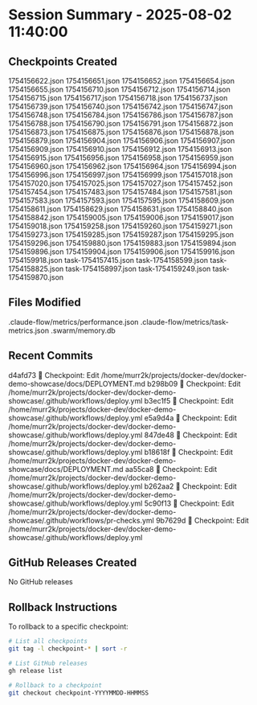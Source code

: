 # Session Summary - 2025-08-02 11:40:00

## Checkpoints Created
1754156622.json
1754156651.json
1754156652.json
1754156654.json
1754156655.json
1754156710.json
1754156712.json
1754156714.json
1754156715.json
1754156717.json
1754156718.json
1754156737.json
1754156739.json
1754156740.json
1754156742.json
1754156747.json
1754156748.json
1754156784.json
1754156786.json
1754156787.json
1754156788.json
1754156790.json
1754156791.json
1754156872.json
1754156873.json
1754156875.json
1754156876.json
1754156878.json
1754156879.json
1754156904.json
1754156906.json
1754156907.json
1754156909.json
1754156910.json
1754156912.json
1754156913.json
1754156915.json
1754156956.json
1754156958.json
1754156959.json
1754156960.json
1754156962.json
1754156964.json
1754156994.json
1754156996.json
1754156997.json
1754156999.json
1754157018.json
1754157020.json
1754157025.json
1754157027.json
1754157452.json
1754157454.json
1754157483.json
1754157484.json
1754157581.json
1754157583.json
1754157593.json
1754157595.json
1754158609.json
1754158611.json
1754158629.json
1754158631.json
1754158840.json
1754158842.json
1754159005.json
1754159006.json
1754159017.json
1754159018.json
1754159258.json
1754159260.json
1754159271.json
1754159273.json
1754159285.json
1754159287.json
1754159295.json
1754159296.json
1754159880.json
1754159883.json
1754159894.json
1754159896.json
1754159904.json
1754159906.json
1754159916.json
1754159918.json
task-1754157415.json
task-1754158599.json
task-1754158825.json
task-1754158997.json
task-1754159249.json
task-1754159870.json

## Files Modified
.claude-flow/metrics/performance.json
.claude-flow/metrics/task-metrics.json
.swarm/memory.db

## Recent Commits
d4afd73 🔖 Checkpoint: Edit /home/murr2k/projects/docker-dev/docker-demo-showcase/docs/DEPLOYMENT.md
b298b09 🔖 Checkpoint: Edit /home/murr2k/projects/docker-dev/docker-demo-showcase/.github/workflows/deploy.yml
b3ec1f5 🔖 Checkpoint: Edit /home/murr2k/projects/docker-dev/docker-demo-showcase/.github/workflows/deploy.yml
e5a9d4a 🔖 Checkpoint: Edit /home/murr2k/projects/docker-dev/docker-demo-showcase/.github/workflows/deploy.yml
847de48 🔖 Checkpoint: Edit /home/murr2k/projects/docker-dev/docker-demo-showcase/.github/workflows/deploy.yml
b18618f 🔖 Checkpoint: Edit /home/murr2k/projects/docker-dev/docker-demo-showcase/docs/DEPLOYMENT.md
aa55ca8 🔖 Checkpoint: Edit /home/murr2k/projects/docker-dev/docker-demo-showcase/.github/workflows/deploy.yml
b262aa2 🔖 Checkpoint: Edit /home/murr2k/projects/docker-dev/docker-demo-showcase/.github/workflows/deploy.yml
5c90f13 🔖 Checkpoint: Edit /home/murr2k/projects/docker-dev/docker-demo-showcase/.github/workflows/pr-checks.yml
9b7629d 🔖 Checkpoint: Edit /home/murr2k/projects/docker-dev/docker-demo-showcase/.github/workflows/deploy.yml

## GitHub Releases Created
No GitHub releases

## Rollback Instructions
To rollback to a specific checkpoint:
```bash
# List all checkpoints
git tag -l checkpoint-* | sort -r

# List GitHub releases
gh release list

# Rollback to a checkpoint
git checkout checkpoint-YYYYMMDD-HHMMSS
```
